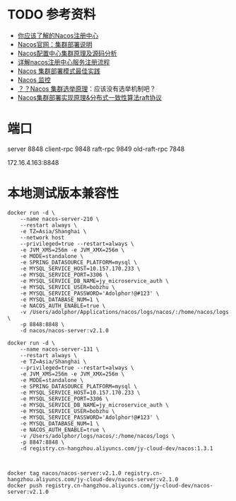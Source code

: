 # TODO 参考资料
* [你应该了解的Nacos注册中心](https://www.lagou.com/lgeduarticle/137212.html)
* [Nacos官网：集群部署说明](https://nacos.io/zh-cn/docs/cluster-mode-quick-start.html)
* [Nacos配置中心集群原理及源码分析](https://segmentfault.com/a/1190000041625660)
* [详解nacos注册中心服务注册流程](https://juejin.cn/post/6950867039284101151)
* [Nacos 集群部署模式最佳实践](https://lexburner.github.io/nacos-cluster-mode/)
* [Nacos 监控](https://nacos.io/zh-cn/docs/monitor-guide.html)
* [？？Nacos 集群选举原理](https://www.cnblogs.com/wuzhenzhao/p/13641155.html)：应该没有选举机制吧？
* [Nacos集群部署实现原理&分布式一致性算法raft协议](https://www.i4k.xyz/article/u012425860/114779266)


# 端口
server 8848
client-rpc 9848
raft-rpc 9849
old-raft-rpc 7848


172.16.4.163:8848

# 本地测试版本兼容性
```shell
docker run -d \
    --name nacos-server-210 \
    --restart always \
    -e TZ=Asia/Shanghai \
    --network host
    --privileged=true --restart=always \
    -e JVM_XMS=256m -e JVM_XMX=256m \
    -e MODE=standalone \
    -e SPRING_DATASOURCE_PLATFORM=mysql \
    -e MYSQL_SERVICE_HOST=10.157.170.233 \
    -e MYSQL_SERVICE_PORT=3306 \
    -e MYSQL_SERVICE_DB_NAME=jy_microservice_auth \
    -e MYSQL_SERVICE_USER=bobzhu \
    -e MYSQL_SERVICE_PASSWORD='Adolphor!@#123' \
    -e MYSQL_DATABASE_NUM=1 \
    -e NACOS_AUTH_ENABLE=true \
    -v /Users/adolphor/Applications/nacos/logs/nacos/:/home/nacos/logs \
    -p 8848:8848 \
    -d nacos/nacos-server:v2.1.0

docker run -d \
    --name nacos-server-131 \
    --restart always \
    -e TZ=Asia/Shanghai \
    --privileged=true --restart=always \
    -e JVM_XMS=256m -e JVM_XMX=256m \
    -e MODE=standalone \
    -e SPRING_DATASOURCE_PLATFORM=mysql \
    -e MYSQL_SERVICE_HOST=10.157.170.233 \
    -e MYSQL_SERVICE_PORT=3306 \
    -e MYSQL_SERVICE_DB_NAME=jy_microservice_auth \
    -e MYSQL_SERVICE_USER=bobzhu \
    -e MYSQL_SERVICE_PASSWORD='Adolphor!@#123' \
    -e MYSQL_DATABASE_NUM=1 \
    -e NACOS_AUTH_ENABLE=true \
    -v /Users/adolphor/logs/nacos/:/home/nacos/logs \
    -p 8847:8848 \
    -d registry.cn-hangzhou.aliyuncs.com/jy-cloud-dev/nacos:1.3.1



docker tag nacos/nacos-server:v2.1.0 registry.cn-hangzhou.aliyuncs.com/jy-cloud-dev/nacos-server:v2.1.0
docker push registry.cn-hangzhou.aliyuncs.com/jy-cloud-dev/nacos-server:v2.1.0


```



